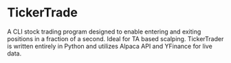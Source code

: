 # TickerTrade
A CLI stock trading program designed to enable entering and exiting positions in a fraction of a second. Ideal for TA based scalping. TickerTrader is written entirely in Python and utilizes Alpaca API and YFinance for live data. 

